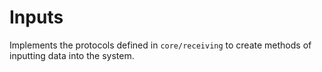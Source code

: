 # Inputs

Implements the protocols defined in `core/receiving` to create 
methods of inputting data into the system.